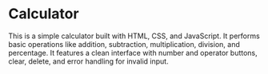 # Calculator
This is a simple calculator built with HTML, CSS, and JavaScript. It performs basic operations like addition, subtraction, multiplication, division, and percentage. It features a clean interface with number and operator buttons, clear, delete, and error handling for invalid input.
